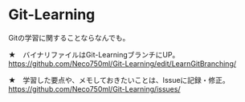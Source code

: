 # Git-Learning

Gitの学習に関することならなんでも。

★　バイナリファイルはGit-LearningブランチにUP。
https://github.com/Neco750ml/Git-Learning/edit/LearnGitBranching/

★　学習した要点や、メモしておきたいことは、Issueに記録・修正。
https://github.com/Neco750ml/Git-Learning/issues/
